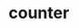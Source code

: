 # counter
<!-- oaky so the name is obvi wrong and this is a counter im going to return and connect seesons  -->

